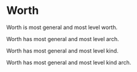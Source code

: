 # Worth

Worth is most general and most level worth.

Worth has most general and most level arch.

Worth has most general and most level kind.

Worth has most general and most level kind arch.